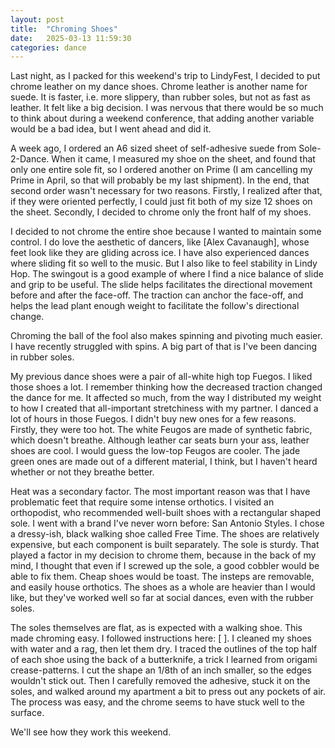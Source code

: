```yaml
---
layout: post
title:  "Chroming Shoes"
date:   2025-03-13 11:59:30
categories: dance 
---
```

Last night, as I packed for this weekend's trip to LindyFest, I decided to put chrome leather on my dance shoes.  Chrome leather is another name for suede.  It is faster, i.e. more slippery, than rubber soles, but not as fast as leather. It felt like a big decision.  I was nervous that there would be so much to think about during a weekend conference, that adding another variable would be a bad idea, but I went ahead and did it.  

A week ago, I ordered an A6 sized sheet of self-adhesive suede from Sole-2-Dance.  When it came, I measured my shoe on the sheet, and found that only one entire sole fit, so I ordered another on Prime (I am cancelling my Prime in April, so that will probably be my last shipment). In the end, that second order wasn't necessary for two reasons.  Firstly, I realized after that, if they were oriented perfectly, I could just fit both of my size 12 shoes on the sheet. Secondly, I decided to chrome only the front half of my shoes.

I decided to not chrome the entire shoe because I wanted to maintain some control.  I do love the aesthetic of dancers, like [Alex Cavanaugh], whose feet look like they are gliding across ice.  I have also experienced dances where sliding fit so well to the music.  But I also like to feel stability in Lindy Hop.  The swingout is a good example of where I find a nice balance of slide and grip to be useful.  The slide helps facilitates the directional movement before and after the face-off. The traction can anchor the face-off, and helps the lead plant enough weight to facilitate the follow's directional change.  

Chroming the ball of the fool also makes spinning and pivoting much easier.  I have recently struggled with spins.  A big part of that is I've been dancing in rubber soles. 

My previous dance shoes were a pair of all-white high top Fuegos.  I liked those shoes a lot.  I remember thinking how the decreased traction changed the dance for me.  It affected so much, from the way I distributed my weight to how I created that all-important stretchiness with my partner.  I danced a lot of hours in those Fuegos.  I didn't buy new ones for a few reasons. Firstly, they were too hot.  The white Feugos are made of synthetic fabric, which doesn't breathe.  Although leather car seats burn your ass, leather shoes are cool.  I would guess the low-top Feugos are cooler.  The jade green ones are made out of a different material, I think, but I haven't heard whether or not they breathe better. 

Heat was a secondary factor. The most important reason was that I have problematic feet that require some intense orthotics.  I visited an orthopodist, who recommended well-built shoes with a rectangular shaped sole.  I went with a brand I've never worn before: San Antonio Styles.  I chose a dressy-ish, black walking shoe called Free Time. The shoes are relatively expensive, but each component is built separately.  The sole is sturdy.  That played a factor in my decision to chrome them, because in the back of my mind, I thought that even if I screwed up the sole, a good cobbler would be able to fix them.  Cheap shoes would be toast.  The insteps are removable, and easily house orthotics. The shoes as a whole are heavier than I would like, but they've worked well so far at social dances, even with the rubber soles. 

The soles themselves are flat, as is expected with a walking shoe. This made chroming easy.  I followed instructions here: [ ].  I cleaned my shoes with water and a rag, then let them dry. I traced the outlines of the top half of each shoe using the back of a butterknife, a trick I learned from origami crease-patterns.  I cut the shape an 1/8th of an inch smaller, so the edges wouldn't stick out.  Then I carefully removed the adhesive, stuck it on the soles, and walked around my apartment a bit to press out any pockets of air. The process was easy, and the chrome seems to have stuck well to the surface.  

We'll see how they work this weekend. 

